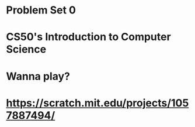 # Problem Set 0    
# CS50's Introduction to Computer Science
# Wanna play? 
# https://scratch.mit.edu/projects/1057887494/
